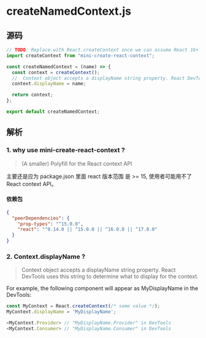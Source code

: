 # createNamedContext.js

## 源码

```js
// TODO: Replace with React.createContext once we can assume React 16+
import createContext from "mini-create-react-context";

const createNamedContext = (name) => {
  const context = createContext();
  //  Context object accepts a displayName string property. React DevTools uses this string to determine what to display for the context.
  context.displayName = name;

  return context;
};

export default createNamedContext;
```

## 解析

### 1. why use mini-create-react-context ?

> (A smaller) Polyfill for the React context API

主要还是应为 package.json 里面 react 版本范围 是 >= 15, 使用者可能用不了 React context API。

#### 依赖包

```json
{
  "peerDependencies": {
    "prop-types": "^15.0.0",
    "react": "^0.14.0 || ^15.0.0 || ^16.0.0 || ^17.0.0"
  }
}
```

### 2. Context.displayName ?

> Context object accepts a displayName string property. React DevTools uses this string to determine what to display for the context.

For example, the following component will appear as MyDisplayName in the DevTools:

```js
const MyContext = React.createContext(/* some value */);
MyContext.displayName = 'MyDisplayName';

<MyContext.Provider> // "MyDisplayName.Provider" in DevTools
<MyContext.Consumer> // "MyDisplayName.Consumer" in DevTools

```
